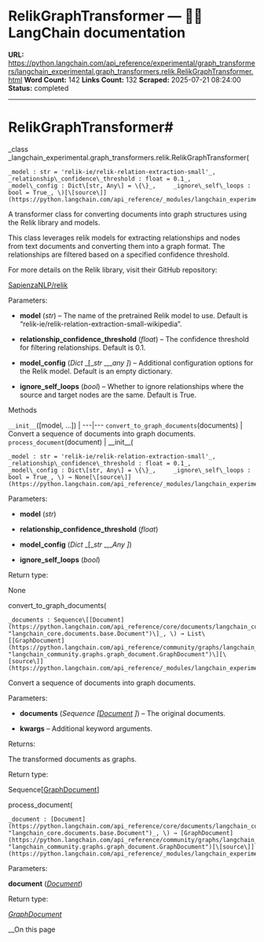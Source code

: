 # RelikGraphTransformer — 🦜🔗 LangChain  documentation

**URL:** https://python.langchain.com/api_reference/experimental/graph_transformers/langchain_experimental.graph_transformers.relik.RelikGraphTransformer.html
**Word Count:** 142
**Links Count:** 132
**Scraped:** 2025-07-21 08:24:00
**Status:** completed

---

# RelikGraphTransformer\#

_class _langchain\_experimental.graph\_transformers.relik.RelikGraphTransformer\(

    _model : str = 'relik-ie/relik-relation-extraction-small'_,     _relationship\_confidence\_threshold : float = 0.1_,     _model\_config : Dict\[str, Any\] = \{\}_,     _ignore\_self\_loops : bool = True_, \)[\[source\]](https://python.langchain.com/api_reference/_modules/langchain_experimental/graph_transformers/relik.html#RelikGraphTransformer)\#     

A transformer class for converting documents into graph structures using the Relik library and models.

This class leverages relik models for extracting relationships and nodes from text documents and converting them into a graph format. The relationships are filtered based on a specified confidence threshold.

For more details on the Relik library, visit their GitHub repository:     

[SapienzaNLP/relik](https://github.com/SapienzaNLP/relik)

Parameters:     

  * **model** \(_str_\) – The name of the pretrained Relik model to use. Default is “relik-ie/relik-relation-extraction-small-wikipedia”.

  * **relationship\_confidence\_threshold** \(_float_\) – The confidence threshold for filtering relationships. Default is 0.1.

  * **model\_config** \(_Dict_ _\[__str_ _,__any_ _\]_\) – Additional configuration options for the Relik model. Default is an empty dictionary.

  * **ignore\_self\_loops** \(_bool_\) – Whether to ignore relationships where the source and target nodes are the same. Default is True.

Methods

`__init__`\(\[model, ...\]\) |    ---|---   `convert_to_graph_documents`\(documents\) | Convert a sequence of documents into graph documents.   `process_document`\(document\) |       \_\_init\_\_\(

    _model : str = 'relik-ie/relik-relation-extraction-small'_,     _relationship\_confidence\_threshold : float = 0.1_,     _model\_config : Dict\[str, Any\] = \{\}_,     _ignore\_self\_loops : bool = True_, \) → None[\[source\]](https://python.langchain.com/api_reference/_modules/langchain_experimental/graph_transformers/relik.html#RelikGraphTransformer.__init__)\#     

Parameters:     

  * **model** \(_str_\)

  * **relationship\_confidence\_threshold** \(_float_\)

  * **model\_config** \(_Dict_ _\[__str_ _,__Any_ _\]_\)

  * **ignore\_self\_loops** \(_bool_\)

Return type:     

None

convert\_to\_graph\_documents\(

    _documents : Sequence\[[Document](https://python.langchain.com/api_reference/core/documents/langchain_core.documents.base.Document.html#langchain_core.documents.base.Document "langchain_core.documents.base.Document")\]_, \) → List\[[GraphDocument](https://python.langchain.com/api_reference/community/graphs/langchain_community.graphs.graph_document.GraphDocument.html#langchain_community.graphs.graph_document.GraphDocument "langchain_community.graphs.graph_document.GraphDocument")\][\[source\]](https://python.langchain.com/api_reference/_modules/langchain_experimental/graph_transformers/relik.html#RelikGraphTransformer.convert_to_graph_documents)\#     

Convert a sequence of documents into graph documents.

Parameters:     

  * **documents** \(_Sequence_ _\[_[_Document_](https://python.langchain.com/api_reference/core/documents/langchain_core.documents.base.Document.html#langchain_core.documents.base.Document "langchain_core.documents.base.Document") _\]_\) – The original documents.

  * **kwargs** – Additional keyword arguments.

Returns:     

The transformed documents as graphs.

Return type:     

Sequence\[[GraphDocument](https://python.langchain.com/api_reference/neo4j/graphs/langchain_neo4j.graphs.graph_document.GraphDocument.html#langchain_neo4j.graphs.graph_document.GraphDocument "langchain_neo4j.graphs.graph_document.GraphDocument")\]

process\_document\(

    _document : [Document](https://python.langchain.com/api_reference/core/documents/langchain_core.documents.base.Document.html#langchain_core.documents.base.Document "langchain_core.documents.base.Document")_, \) → [GraphDocument](https://python.langchain.com/api_reference/community/graphs/langchain_community.graphs.graph_document.GraphDocument.html#langchain_community.graphs.graph_document.GraphDocument "langchain_community.graphs.graph_document.GraphDocument")[\[source\]](https://python.langchain.com/api_reference/_modules/langchain_experimental/graph_transformers/relik.html#RelikGraphTransformer.process_document)\#     

Parameters:     

**document** \([_Document_](https://python.langchain.com/api_reference/core/documents/langchain_core.documents.base.Document.html#langchain_core.documents.base.Document "langchain_core.documents.base.Document")\)

Return type:     

[_GraphDocument_](https://python.langchain.com/api_reference/community/graphs/langchain_community.graphs.graph_document.GraphDocument.html#langchain_community.graphs.graph_document.GraphDocument "langchain_community.graphs.graph_document.GraphDocument")

__On this page